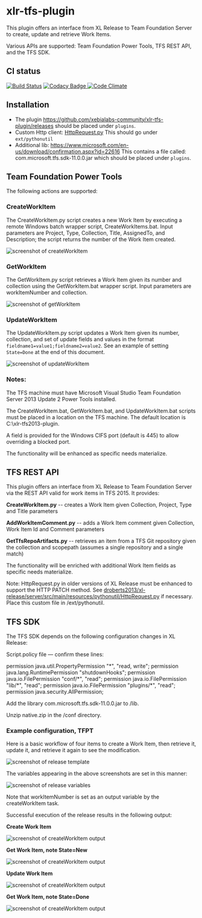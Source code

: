 # xlr-tfs-plugin

This plugin offers an interface from XL Release to Team Foundation Server to create, update and retrieve Work Items. 

Various APIs are supported:  Team Foundation Power Tools, TFS REST API, and the TFS SDK.

## CI status ##

[![Build Status][xlr-tfs-plugin-travis-image]][xlr-tfs-plugin-travis-url]
[![Codacy Badge][xlr-tfs-plugin-codacy-image] ][xlr-tfs-plugin-codacy-url]
[![Code Climate][xlr-tfs-plugin-code-climate-image] ][xlr-tfs-plugin-code-climate-url]

[xlr-tfs-plugin-travis-image]: https://travis-ci.org/xebialabs-community/xlr-tfs-plugin.svg?branch=master
[xlr-tfs-plugin-travis-url]: https://travis-ci.org/xebialabs-community/xlr-tfs-plugin
[xlr-tfs-plugin-codacy-image]: https://api.codacy.com/project/badge/Grade/b11c699b6164409a93e9cfc8ee318016
[xlr-tfs-plugin-codacy-url]: https://www.codacy.com/app/joris-dewinne/xlr-tfs-plugin
[xlr-tfs-plugin-code-climate-image]: https://codeclimate.com/github/xebialabs-community/xlr-tfs-plugin/badges/gpa.svg
[xlr-tfs-plugin-code-climate-url]: https://codeclimate.com/github/xebialabs-community/xlr-tfs-plugin

## Installation ##
+ The plugin https://github.com/xebialabs-community/xlr-tfs-plugin/releases should be placed under `plugins`.
+ Custom Http client: [HttpRequest.py](src/main/resources/pythonutil/HttpRequest.py)
  This should go under `ext/pythonutil`
+ Additional lib: https://www.microsoft.com/en-us/download/confirmation.aspx?id=22616
  This contains a file called: com.microsoft.tfs.sdk-11.0.0.jar which should be placed under `plugins`.


## Team Foundation Power Tools
The following actions are supported:

### CreateWorkItem
The CreateWorkItem.py script creates a new Work Item by executing a remote Windows batch wrapper script, CreateWorkItems.bat.  Input parameters are Project, Type, Collection, Title, AssignedTo, and Description; the script returns the number of the Work Item created.  

![screenshot of createWorkItem](images/xlr-tfs2013-plugin-2.png)

### GetWorkItem
The GetWorkItem.py script retrieves a Work Item given its number and collection using the GetWorkItem.bat wrapper script.  Input parameters are workItemNumber and collection.

![screenshot of getWorkItem](images/xlr-tfs2013-plugin-3.png)

### UpdateWorkItem
The UpdateWorkItem.py script updates a Work Item given its number, collection, and set of update fields and values in the format `fieldname1=value1;fieldname2=value2`.  See an example of setting `State=Done` at the end of this document.

![screenshot of updateWorkItem](images/xlr-tfs2013-plugin-4.png)

### Notes:  
The TFS machine must have Microsoft Visual Studio Team Foundation Server 2013 Update 2 Power Tools installed.  

The CreateWorkItem.bat, GetWorkItem.bat, and UpdateWorkItem.bat scripts must be placed in a location on the TFS machine.  The default location is C:\xlr-tfs2013-plugin.

A field is provided for the Windows CIFS port (default is 445) to allow overriding a blocked port.

The functionality will be enhanced as specific needs materialize.

## TFS REST API

This plugin offers an interface from XL Release to Team Foundation Server via the REST API valid for work items in TFS 2015.  It provides:

**CreateWorkItem.py** -- creates a Work Item given Collection, Project, Type and Title parameters

**AddWorkItemComment.py** -- adds a Work Item comment given Collection, Work Item Id and Comment parameters

**GetTfsRepoArtifacts.py** -- retrieves an item from a TFS Git repository given the collection and scopepath (assumes a single repository and a single match)

The functionality will be enriched with additional Work Item fields as specific needs materialize.

Note:  HttpRequest.py in older versions of XL Release must be enhanced to support the HTTP PATCH method.  See [droberts2013/xl-release/server/src/main/resources/pythonutil/HttpRequest.py](https://github.com/droberts2013/xl-release/blob/afc1468c9fde54d03f046211fbc1b9e1068106c1/server/src/main/resources/pythonutil/HttpRequest.py) if necessary.  Place this custom file in <xl-release-server>/ext/pythonutil.

## TFS SDK

The TFS SDK depends on the following configuration changes in XL Release:

Script.policy file — confirm these lines:

permission  java.util.PropertyPermission "\*", "read, write";
permission java.lang.RuntimePermission "shutdownHooks";
permission java.io.FilePermission "conf/\*", "read";
permission java.io.FilePermission "lib/\*", "read";
permission java.io.FilePermission "plugins/\*", "read";
permission java.security.AllPermission;

Add the library com.microsoft.tfs.sdk-11.0.0.jar to /lib.

Unzip native.zip in the <xl-release-server>/conf directory. 

### Example configuration, TFPT

Here is a basic workflow of four items to create a Work Item, then retrieve it, update it, and retrieve it again to see the modification.

![screenshot of release template](images/xlr-tfs2013-plugin-1.png)

The variables appearing in the above screenshots are set in this manner:

![screenshot of release variables](images/xlr-tfs2013-plugin-5.png)

Note that workItemNumber is set as an output variable by the createWorkItem task.

Successful execution of the release results in the following output:

**Create Work Item**

![screenshot of createWorkItem output](images/xlr-tfs2013-plugin-6.png)

**Get Work Item, note State=New**

![screenshot of createWorkItem output](images/xlr-tfs2013-plugin-7.png)

**Update Work Item**

![screenshot of createWorkItem output](images/xlr-tfs2013-plugin-8.png)

**Get Work Item, note State=Done**

![screenshot of createWorkItem output](images/xlr-tfs2013-plugin-9.png)

